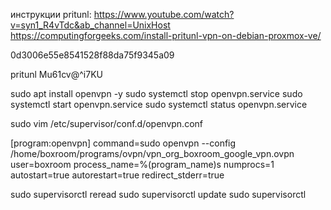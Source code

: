 инструкции pritunl:
https://www.youtube.com/watch?v=syn1_R4vTdc&ab_channel=UnixHost
https://computingforgeeks.com/install-pritunl-vpn-on-debian-proxmox-ve/


0d3006e55e8541528f88da75f9345a09

pritunl
Mu61cv@^i7KU


sudo apt install openvpn -y
sudo systemctl stop openvpn.service
sudo systemctl start openvpn.service
sudo systemctl status openvpn.service

sudo vim /etc/supervisor/conf.d/openvpn.conf

[program:openvpn]
command=sudo openvpn --config /home/boxroom/programs/ovpn/vpn_org_boxroom_google_vpn.ovpn
user=boxroom
process_name=%(program_name)s
numprocs=1
autostart=true
autorestart=true
redirect_stderr=true

sudo supervisorctl reread
sudo supervisorctl update
sudo supervisorctl

